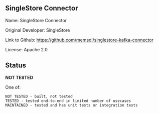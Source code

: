 ## SingleStore Connector

Name: SingleStore Connector

Original Developer: SingleStore

Link to Github: https://github.com/memsql/singlestore-kafka-connector

License: Apache 2.0

## Status

**NOT TESTED**

One of:
```text
NOT TESTED - built, not tested
TESTED - tested end-to-end in limited number of usecases
MAINTAINED - tested and has unit tests or integration tests
```
